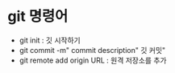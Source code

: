 

<h1>  git 명령어 </h1>
<ul>
<li> git init : 깃 시작하기</li>
<li> git commit -m" commit description" 깃 커밋"</li>
<li> git remote add origin URL : 원격 저장소를 추가</li>
</ul>
